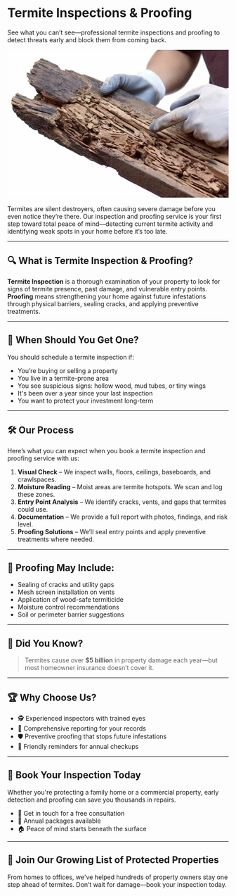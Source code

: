 # Termite Inspections & Proofing  
See what you can’t see—professional termite inspections and proofing to detect threats early and block them from coming back.

![Termite Inspection Banner](/images/services/tpc_srvc_8.jpg)

Termites are silent destroyers, often causing severe damage before you even notice they’re there. Our inspection and proofing service is your first step toward total peace of mind—detecting current termite activity and identifying weak spots in your home before it’s too late.

---

## 🔍 What is Termite Inspection & Proofing?

**Termite Inspection** is a thorough examination of your property to look for signs of termite presence, past damage, and vulnerable entry points.  
**Proofing** means strengthening your home against future infestations through physical barriers, sealing cracks, and applying preventive treatments.

---

## 👷 When Should You Get One?

You should schedule a termite inspection if:

- You’re buying or selling a property  
- You live in a termite-prone area  
- You see suspicious signs: hollow wood, mud tubes, or tiny wings  
- It's been over a year since your last inspection  
- You want to protect your investment long-term  

---

## 🛠 Our Process

Here’s what you can expect when you book a termite inspection and proofing service with us:

1. **Visual Check** – We inspect walls, floors, ceilings, baseboards, and crawlspaces.  
2. **Moisture Reading** – Moist areas are termite hotspots. We scan and log these zones.  
3. **Entry Point Analysis** – We identify cracks, vents, and gaps that termites could use.  
4. **Documentation** – We provide a full report with photos, findings, and risk level.  
5. **Proofing Solutions** – We’ll seal entry points and apply preventive treatments where needed.

---

## 🧰 Proofing May Include:

- Sealing of cracks and utility gaps  
- Mesh screen installation on vents  
- Application of wood-safe termiticide  
- Moisture control recommendations  
- Soil or perimeter barrier suggestions

---

## 🧠 Did You Know?

> Termites cause over **$5 billion** in property damage each year—but most homeowner insurance doesn’t cover it.

---

## 🏆 Why Choose Us?

- 🕵️ Experienced inspectors with trained eyes  
- 📝 Comprehensive reporting for your records  
- 🛡️ Preventive proofing that stops future infestations  
- 📅 Friendly reminders for annual checkups  

---

## 📅 Book Your Inspection Today

Whether you're protecting a family home or a commercial property, early detection and proofing can save you thousands in repairs.

- 💬 Get in touch for a free consultation  
- 🔄 Annual packages available  
- 🏠 Peace of mind starts beneath the surface

---

## 👥 Join Our Growing List of Protected Properties

From homes to offices, we've helped hundreds of property owners stay one step ahead of termites. Don’t wait for damage—book your inspection today.
